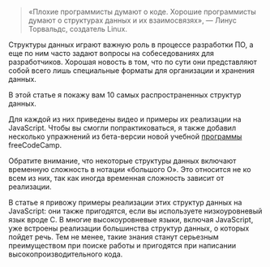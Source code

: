 > «Плохие программисты думают о коде. Хорошие программисты думают о структурах данных и их взаимосвязях», — Линус Торвальдс, создатель Linux.

Структуры данных играют важную роль в процессе разработки ПО, а еще по ним часто задают вопросы на собеседованиях для разработчиков. Хорошая новость в том, что по сути они представляют собой всего лишь специальные форматы для организации и хранения данных.

В этой статье я покажу вам 10 самых распространенных структур данных.

Для каждой из них приведены видео и примеры их реализации на JavaScript. Чтобы вы смогли попрактиковаться, я также добавил несколько упражнений из бета-версии новой учебной [программы](https://beta.freecodecamp.com/en/map) freeCodeCamp.

Обратите внимание, что некоторые структуры данных включают временную сложность в нотации «большого О». Это относится не ко всем из них, так как иногда временная сложность зависит от реализации.

В статье я привожу примеры реализации этих структур данных на JavaScript: они также пригодятся, если вы используете низкоуровневый язык вроде С. В многие высокоуровневые языки, включая JavaScript, уже встроены реализации большинства структур данных, о которых пойдет речь. Тем не менее, такие знания станут серьезным преимуществом при поиске работы и пригодятся при написании высокопроизводительного кода.